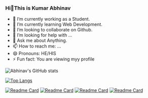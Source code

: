 ### Hi👋This is Kumar Abhinav 



- 🔭 I’m currently working as a Student.
- 🌱 I’m currently learning Web Development.
- 👯 I’m looking to collaborate on Github. 
- 🤔 I’m looking for help with ...
- 💬 Ask me about Anything.
- 📫 How to reach me: ...
- 😄 Pronouns: HE/HIS
- ⚡ Fun fact: You are viewing myy profile

![Abhinav's GitHub stats](https://github-readme-stats.vercel.app/api?username=geekabhinav007&show_icons=true&theme=radical)

[![Top Langs](https://github-readme-stats.vercel.app/api/top-langs/?username=geekabhinav007&layout=compact&theme=radical)](https://github.com/gekabhinav007/github-readme-stats)


[![Readme Card](https://github-readme-stats.vercel.app/api/pin/?username=geekabhinav007&repo=web-noobdevelopers&theme=radical)](https://github.com/geekabhinav007/github-readme-stats)
[![Readme Card](https://github-readme-stats.vercel.app/api/pin/?username=geekabhinav007&repo=code_C_programming&theme=radical)](https://github.com/geekabhinav007/github-readme-stats)
[![Readme Card](https://github-readme-stats.vercel.app/api/pin/?username=geekabhinav007&repo=www&theme=radical)](https://github.com/geekabhinav007/github-readme-stats)
[![Readme Card](https://github-readme-stats.vercel.app/api/pin/?username=geekabhinav007&repo=noobdeveloper&theme=radical)](https://github.com/geekabhinav007/github-readme-stats)


<!--
[![Geekabhinav's wakatime stats](https://github-readme-stats.vercel.app/api/wakatime?username=geekabhinav007)](https://github.com/geekabhinav007/github-readme-stats)

![Anurag's GitHub stats](https://github-readme-stats.vercel.app/api?username=geekabhinav007&show_icons=true)

[![willianrod's wakatime stats](https://github-readme-stats.vercel.app/api/wakatime?username=geekabhinav007)](https://github.com/anuraghazra/github-readme-stats)
-->

